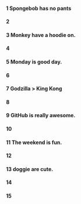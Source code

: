 #### 1 Spongebob has no pants
#### 2
#### 3 Monkey have a hoodie on.
#### 4
#### 5 Monday is good day.
#### 6
#### 7 Godzilla > King Kong
#### 8
#### 9 GitHub is really awesome.
#### 10
#### 11 The weekend is fun.
#### 12
#### 13 doggie are cute.
#### 14 
#### 15
